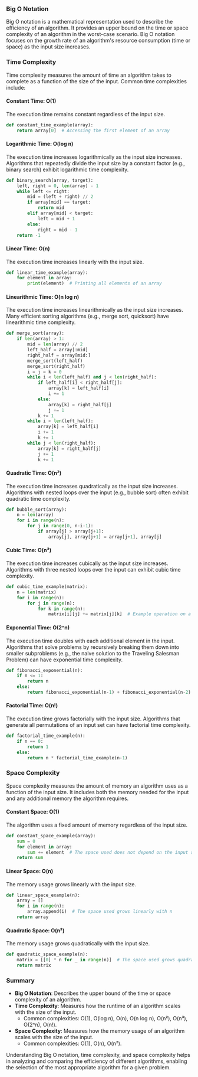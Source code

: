 ### Big O Notation

Big O notation is a mathematical representation used to describe the efficiency of an algorithm. It provides an upper bound on the time or space complexity of an algorithm in the worst-case scenario. Big O notation focuses on the growth rate of an algorithm's resource consumption (time or space) as the input size increases.

### Time Complexity

Time complexity measures the amount of time an algorithm takes to complete as a function of the size of the input. Common time complexities include:

#### Constant Time: O(1)
The execution time remains constant regardless of the input size.

```python
def constant_time_example(array):
    return array[0]  # Accessing the first element of an array
```

#### Logarithmic Time: O(log n)
The execution time increases logarithmically as the input size increases. Algorithms that repeatedly divide the input size by a constant factor (e.g., binary search) exhibit logarithmic time complexity.

```python
def binary_search(array, target):
    left, right = 0, len(array) - 1
    while left <= right:
        mid = (left + right) // 2
        if array[mid] == target:
            return mid
        elif array[mid] < target:
            left = mid + 1
        else:
            right = mid - 1
    return -1
```

#### Linear Time: O(n)
The execution time increases linearly with the input size.

```python
def linear_time_example(array):
    for element in array:
        print(element)  # Printing all elements of an array
```

#### Linearithmic Time: O(n log n)
The execution time increases linearithmically as the input size increases. Many efficient sorting algorithms (e.g., merge sort, quicksort) have linearithmic time complexity.

```python
def merge_sort(array):
    if len(array) > 1:
        mid = len(array) // 2
        left_half = array[:mid]
        right_half = array[mid:]
        merge_sort(left_half)
        merge_sort(right_half)
        i = j = k = 0
        while i < len(left_half) and j < len(right_half):
            if left_half[i] < right_half[j]:
                array[k] = left_half[i]
                i += 1
            else:
                array[k] = right_half[j]
                j += 1
            k += 1
        while i < len(left_half):
            array[k] = left_half[i]
            i += 1
            k += 1
        while j < len(right_half):
            array[k] = right_half[j]
            j += 1
            k += 1
```

#### Quadratic Time: O(n²)
The execution time increases quadratically as the input size increases. Algorithms with nested loops over the input (e.g., bubble sort) often exhibit quadratic time complexity.

```python
def bubble_sort(array):
    n = len(array)
    for i in range(n):
        for j in range(0, n-i-1):
            if array[j] > array[j+1]:
                array[j], array[j+1] = array[j+1], array[j]
```

#### Cubic Time: O(n³)
The execution time increases cubically as the input size increases. Algorithms with three nested loops over the input can exhibit cubic time complexity.

```python
def cubic_time_example(matrix):
    n = len(matrix)
    for i in range(n):
        for j in range(n):
            for k in range(n):
                matrix[i][j] += matrix[j][k]  # Example operation on a matrix
```

#### Exponential Time: O(2^n)
The execution time doubles with each additional element in the input. Algorithms that solve problems by recursively breaking them down into smaller subproblems (e.g., the naive solution to the Traveling Salesman Problem) can have exponential time complexity.

```python
def fibonacci_exponential(n):
    if n <= 1:
        return n
    else:
        return fibonacci_exponential(n-1) + fibonacci_exponential(n-2)
```

#### Factorial Time: O(n!)
The execution time grows factorially with the input size. Algorithms that generate all permutations of an input set can have factorial time complexity.

```python
def factorial_time_example(n):
    if n == 0:
        return 1
    else:
        return n * factorial_time_example(n-1)
```

### Space Complexity

Space complexity measures the amount of memory an algorithm uses as a function of the input size. It includes both the memory needed for the input and any additional memory the algorithm requires.

#### Constant Space: O(1)
The algorithm uses a fixed amount of memory regardless of the input size.

```python
def constant_space_example(array):
    sum = 0
    for element in array:
        sum += element  # The space used does not depend on the input size
    return sum
```

#### Linear Space: O(n)
The memory usage grows linearly with the input size.

```python
def linear_space_example(n):
    array = []
    for i in range(n):
        array.append(i)  # The space used grows linearly with n
    return array
```

#### Quadratic Space: O(n²)
The memory usage grows quadratically with the input size.

```python
def quadratic_space_example(n):
    matrix = [[0] * n for _ in range(n)]  # The space used grows quadratically with n
    return matrix
```

### Summary

- **Big O Notation**: Describes the upper bound of the time or space complexity of an algorithm.
- **Time Complexity**: Measures how the runtime of an algorithm scales with the size of the input.
  - Common complexities: O(1), O(log n), O(n), O(n log n), O(n²), O(n³), O(2^n), O(n!).
- **Space Complexity**: Measures how the memory usage of an algorithm scales with the size of the input.
  - Common complexities: O(1), O(n), O(n²).

Understanding Big O notation, time complexity, and space complexity helps in analyzing and comparing the efficiency of different algorithms, enabling the selection of the most appropriate algorithm for a given problem.